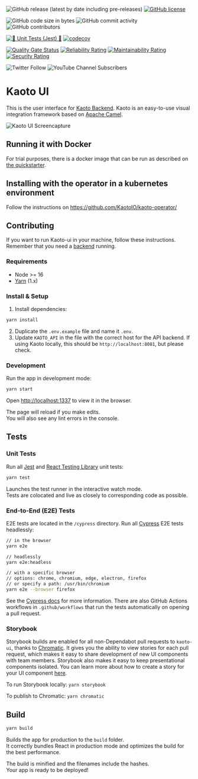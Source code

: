 ![GitHub release (latest by date including pre-releases)](https://img.shields.io/github/v/release/kaotoio/kaoto-ui?include_prereleases)
[![GitHub license](https://img.shields.io/github/license/KaotoIO/kaoto-ui)](https://github.com/KaotoIO/kaoto-ui/blob/main/LICENSE)

![GitHub code size in bytes](https://img.shields.io/github/languages/code-size/KaotoIO/kaoto-ui)
![GitHub commit activity](https://img.shields.io/github/commit-activity/m/kaotoio/kaoto-ui)
![GitHub contributors](https://img.shields.io/github/contributors/kaotoio/kaoto-ui)

[![🧪 Unit Tests (Jest) 🧪](https://github.com/KaotoIO/kaoto-ui/actions/workflows/unit-tests.yml/badge.svg)](https://github.com/KaotoIO/kaoto-ui/actions/workflows/unit-tests.yml)
[![codecov](https://codecov.io/gh/KaotoIO/kaoto-ui/branch/main/graph/badge.svg?token=QN5H8C1FWI)](https://codecov.io/gh/KaotoIO/kaoto-ui)

[![Quality Gate Status](https://sonarcloud.io/api/project_badges/measure?project=KaotoIO_kaoto-ui&metric=alert_status)](https://sonarcloud.io/dashboard?id=KaotoIO_kaoto-ui)
[![Reliability Rating](https://sonarcloud.io/api/project_badges/measure?project=KaotoIO_kaoto-ui&metric=reliability_rating)](https://sonarcloud.io/summary/new_code?id=KaotoIO_kaoto-ui)
[![Maintainability Rating](https://sonarcloud.io/api/project_badges/measure?project=KaotoIO_kaoto-ui&metric=sqale_rating)](https://sonarcloud.io/summary/new_code?id=KaotoIO_kaoto-ui)
[![Security Rating](https://sonarcloud.io/api/project_badges/measure?project=KaotoIO_kaoto-ui&metric=security_rating)](https://sonarcloud.io/summary/new_code?id=KaotoIO_kaoto-ui)

![Twitter Follow](https://img.shields.io/twitter/follow/kaotoio?style=social)
![YouTube Channel Subscribers](https://img.shields.io/youtube/channel/subscribers/UCcWUAnL5sBYVFen0RMxbZ3A?style=social)

# Kaoto UI

This is the user interface for [Kaoto Backend](https://github.com/KaotoIO/kaoto-backend). Kaoto is an easy-to-use visual integration framework based on [Apache Camel](https://camel.apache.org/).

![Kaoto UI Screencapture](https://user-images.githubusercontent.com/3844502/144047887-ac270f49-4bd8-48cb-9de9-afe87ad4083b.gif)

## Running it with Docker

For trial purposes, there is a docker image that can be run as described on [the quickstarter](https://kaoto.io/quickstart/).

## Installing with the operator in a kubernetes environment

Follow the instructions on https://github.com/KaotoIO/kaoto-operator/

## Contributing 

If you want to run Kaoto-ui in your machine, follow these instructions. Remember that you need a [backend](https://KaotoIO/kaoto-backend/) running.

### Requirements

- Node >= 16
- [Yarn](https://classic.yarnpkg.com/en/docs/install#mac-stable) (1.x)

### Install & Setup

1. Install dependencies:

```bash
yarn install
```

2. Duplicate the `.env.example` file and name it `.env`.
3. Update `KAOTO_API` in the file with the correct host for the API backend. If using Kaoto locally, this should be `http://localhost:8081`, but please check.

### Development

Run the app in development mode:

```bash
yarn start
```

Open [http://localhost:1337](http://localhost:1337) to view it in the browser.

The page will reload if you make edits.\
You will also see any lint errors in the console.

## Tests

### Unit Tests

Run all [Jest](https://testing-library.com/docs/react-testing-library/intro) and [React Testing Library](https://testing-library.com/docs/react-testing-library/intro) unit tests:

```bash
yarn test
````

Launches the test runner in the interactive watch mode.\
Tests are colocated and live as closely to corresponding code as possible.

### End-to-End (E2E) Tests

E2E tests are located in the `/cypress` directory. Run all [Cypress](https://docs.cypress.io/guides/overview/why-cypress) E2E tests headlessly:

```bash
// in the browser
yarn e2e

// headlessly
yarn e2e:headless

// with a specific browser
// options: chrome, chromium, edge, electron, firefox
// or specify a path: /usr/bin/chromium
yarn e2e --browser firefox
```

See the [Cypress docs](https://docs.cypress.io) for more information. There are also GitHub Actions workflows in `.github/workflows` that run the tests automatically on opening a pull request.

### Storybook

Storybook builds are enabled for all non-Dependabot pull requests to `kaoto-ui`, thanks to [Chromatic](https://main--61040cd029d0ce003b570dad.chromatic.com/). It gives you the ability to view stories for each pull request, which makes it easy to share development of new UI components with team members. Storybook also makes it easy to keep presentational components isolated. You can learn more about how to create a story for your UI component [here](https://storybook.js.org/docs/react/writing-stories/introduction).

To run Storybook locally: `yarn storybook`

To publish to Chromatic: `yarn chromatic`

## Build

```bash
yarn build
```

Builds the app for production to the `build` folder.\
It correctly bundles React in production mode and optimizes the build for the best performance.

The build is minified and the filenames include the hashes.\
Your app is ready to be deployed!

